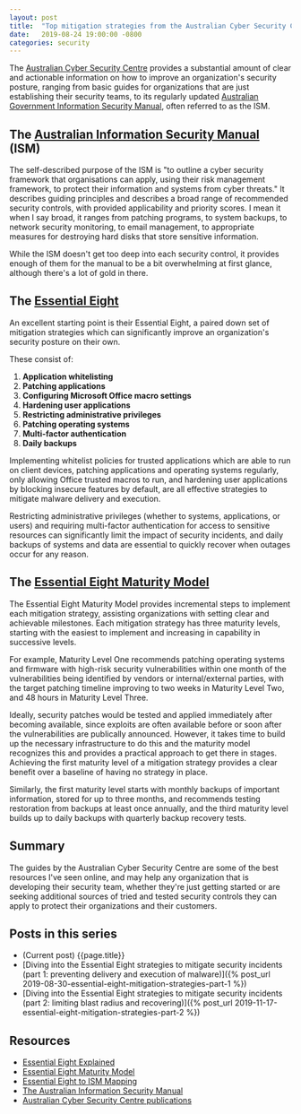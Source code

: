 ```yaml
---
layout: post
title:  "Top mitigation strategies from the Australian Cyber Security Centre"
date:   2019-08-24 19:00:00 -0800
categories: security
---
```

The [Australian Cyber Security Centre](https://www.cyber.gov.au/) provides a substantial amount of clear and actionable information on how to improve an organization's security posture, ranging from basic guides for organizations that are just establishing their security teams, to its regularly updated [Australian Government Information Security Manual](https://www.cyber.gov.au/ism), often referred to as the ISM.

## The [Australian Information Security Manual](https://www.cyber.gov.au/ism) (ISM)
The self-described purpose of the ISM is "to outline a cyber security framework that organisations can apply, using their risk management framework, to protect their information and systems from cyber threats."  It describes guiding principles and describes a broad range of recommended security controls, with provided applicability and priority scores.  I mean it when I say broad, it ranges from patching programs, to system backups, to network security monitoring, to email management, to appropriate measures for destroying hard disks that store sensitive information.

While the ISM doesn't get too deep into each security control, it provides enough of them for the manual to be a bit overwhelming at first glance, although there's a lot of gold in there.

## The [Essential Eight](https://www.cyber.gov.au/publications/essential-eight-explained)
An excellent starting point is their Essential Eight, a paired down set of mitigation strategies which can significantly improve an organization's security posture on their own.

These consist of:

1. **Application whitelisting**
2. **Patching applications**
3. **Configuring Microsoft Office macro settings**
4. **Hardening user applications**
5. **Restricting administrative privileges**
6. **Patching operating systems**
7. **Multi-factor authentication**
8. **Daily backups**

Implementing whitelist policies for trusted applications which are able to run on client devices, patching applications and operating systems regularly, only allowing Office trusted macros to run, and hardening user applications by blocking insecure features by default, are all effective strategies to mitigate malware delivery and execution.

Restricting administrative privileges (whether to systems, applications, or users) and requiring multi-factor authentication for access to sensitive resources can significantly limit the impact of security incidents, and daily backups of systems and data are essential to quickly recover when outages occur for any reason.

## The [Essential Eight Maturity Model](https://www.cyber.gov.au/publications/essential-eight-maturity-model)
The Essential Eight Maturity Model provides incremental steps to implement each mitigation strategy, assisting organizations with setting clear and achievable milestones.  Each mitigation strategy has three maturity levels, starting with the easiest to implement and increasing in capability in successive levels.

For example, Maturity Level One recommends patching operating systems and firmware with high-risk security vulnerabilities within one month of the vulnerabilities being identified by vendors or internal/external parties, with the target patching timeline improving to two weeks in Maturity Level Two, and 48 hours in Maturity Level Three.

Ideally, security patches would be tested and applied immediately after becoming available, since exploits are often available before or soon after the vulnerabilities are publically announced.  However, it takes time to build up the necessary infrastructure to do this and the maturity model recognizes this and provides a practical approach to get there in stages.  Achieving the first maturity level of a mitigation strategy provides a clear benefit over a baseline of having no strategy in place.

Similarly, the first maturity level starts with monthly backups of important information, stored for up to three months, and recommends testing restoration from backups at least once annually, and the third maturity level builds up to daily backups with quarterly backup recovery tests.

## Summary
The guides by the Australian Cyber Security Centre are some of the best resources I've seen online, and may help any organization that is developing their security team, whether they're just getting started or are seeking additional sources of tried and tested security controls they can apply to protect their organizations and their customers.

## Posts in this series

* (Current post) {{page.title}}
* [Diving into the Essential Eight strategies to mitigate security incidents (part 1: preventing delivery and execution of malware)]({% post_url 2019-08-30-essential-eight-mitigation-strategies-part-1 %})
* [Diving into the Essential Eight strategies to mitigate security incidents (part 2: limiting blast radius and recovering)]({% post_url 2019-11-17-essential-eight-mitigation-strategies-part-2 %})

## Resources

* [Essential Eight Explained](https://www.cyber.gov.au/publications/essential-eight-explained)
* [Essential Eight Maturity Model](https://www.cyber.gov.au/publications/essential-eight-maturity-model)
* [Essential Eight to ISM Mapping](https://www.cyber.gov.au/publications/essential-eight-to-ISM-mapping)
* [The Australian Information Security Manual](https://www.cyber.gov.au/ism)
* [Australian Cyber Security Centre publications](https://www.cyber.gov.au/publications)
